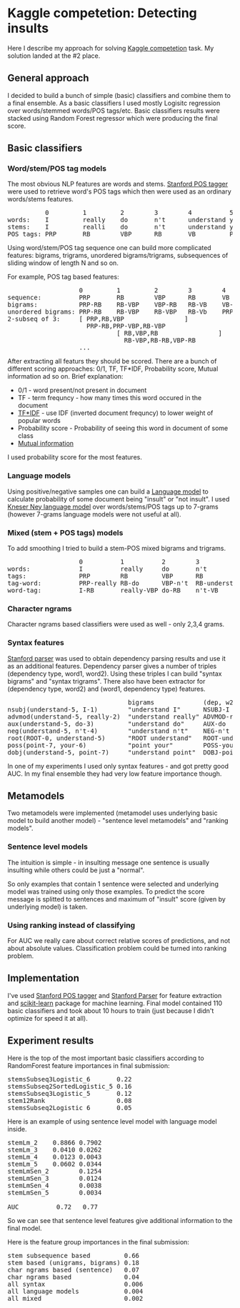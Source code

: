 # Kaggle competetion: Detecting insults

Here I describe my approach for solving [Kaggle competetion](http://www.kaggle.com/c/detecting-insults-in-social-commentary) task. My solution landed at the #2 place.

## General approach

I decided to build a bunch of simple (basic) classifiers and combine them to a final ensemble. As a basic classifiers I used mostly Logisitc regression over words/stemmed words/POS tags/etc. Basic classifiers results were stacked using Random Forest regressor which were producing the final score.

## Basic classifiers

### Word/stem/POS tag models
The most obvious NLP features are words and stems. [Stanford POS tagger](http://nlp.stanford.edu/software/tagger.shtml) were used to retrieve word's POS tags which then were used as an ordinary words/stems features.

<pre>
          0         1         2        3        4          5        6        7
words:    I         really    do       n't      understand your     point    .
stems:    I         realli    do       n't      understand your     point    .
POS tags: PRP       RB        VBP      RB       VB         PRP$     NN       .
</pre>

Using word/stem/POS tag sequence one can build more complicated features: bigrams, trigrams, unordered bigrams/trigrams, subsequences of sliding window of length N and so on.

For example, POS tag based features:
<pre>
                   0         1         2        3        4        5        6
sequence:          PRP       RB        VBP      RB       VB       PRP$     NN
bigrams:           PRP-RB    RB-VBP    VBP-RB   RB-VB    VB-PRP$  PRP$-NN
unordered bigrams: PRP-RB    RB-VBP    RB-VBP   RB-Vb    PRP$-VB  NN-PRP$
2-subseq of 3:     [ PRP,RB,VBP                ]
                     PRP-RB,PRP-VBP,RB-VBP
                             [ RB,VBP,RB                ]
                               RB-VBP,RB-RB,VBP-RB
                   ...
</pre>

After extracting all featurs they should be scored. There are a bunch of different scoring approaches: 0/1, TF, TF\*IDF, Probability score, Mutual information ad so on.
Brief explanation:

* 0/1 - word present/not present in document
* TF  - term frequncy - how many times this word occured in the document
* [TF*IDF](http://en.wikipedia.org/wiki/Tf%E2%80%93idf) - use IDF (inverted document frequncy) to lower weight of popular words
* Probability score - Probability of seeing this word in document of some class
* [Mutual information](http://en.wikipedia.org/wiki/Pointwise_mutual_information)

I used probability score for the most features. 

### Language models
Using positive/negative samples one can build a [Language model](http://en.wikipedia.org/wiki/Language_model) to calculate probability of some document being "insult" or "not insult". I used [Kneser Ney language model](http://ieeexplore.ieee.org/xpls/abs_all.jsp?arnumber=479394) over words/stems/POS tags up to 7-grams (however 7-grams language models were not useful at all).

### Mixed (stem + POS tags) models
To add smoothing I tried to build a stem-POS mixed bigrams and trigrams.

<pre>
                   0          1          2        3             4               5          6
words:             I          really     do       n't           understand      your       point
tags:              PRP        RB         VBP      RB            VB              PRP$       NN
tag-word:          PRP-really RB-do      VBP-n't  RB-understand VB-your         PRP$-point
word-tag:          I-RB       really-VBP do-RB    n't-VB        understand-PRP$ your-NN
</pre>

### Character ngrams
Character ngrams based classifiers were used as well - only 2,3,4 grams.

### Syntax features
[Stanford parser](http://nlp.stanford.edu/software/lex-parser.shtml) was used to obtain dependency parsing results and use it as an additional features.
Dependency parser gives a number of triples (dependency type, word1, word2). Using these triples I can build "syntax bigrams" and "syntax trigrams". There also have been extractor for (dependency type, word2) and (word1, dependency type) features.

<pre>
                                bigrams             (dep, w2)       (w1, dep)
nsubj(understand-5, I-1)        "understand I"      NSUBJ-I         understand-NSUBJ
advmod(understand-5, really-2)  "understand really" ADVMOD-really   understand-ADVMOD
aux(understand-5, do-3)         "understand do"     AUX-do          understand-AUX
neg(understand-5, n't-4)        "understand n't"    NEG-n't         understand-NEG
root(ROOT-0, understand-5)      "ROOT understand"   ROOT-understand understand-ROOT
poss(point-7, your-6)           "point your"        POSS-your       point-POSS
dobj(understand-5, point-7)     "understand point"  DOBJ-point      understand-DOBJ
</pre>

In one of my experiments I used only syntax features - and got pretty good AUC. In my final ensemble they had very low feature importance though.

## Metamodels
Two metamodels were implemented (metamodel uses underlying basic model to build another model) - "sentence level metamodels" and "ranking models".

### Sentence level models
The intuition is simple - in insulting message one sentence is usually insulting while others could be just a "normal".

So only examples that contain 1 sentence were selected and underlying model was trained using only those examples. To predict the score message is splitted to sentences and maximum of "insult" score (given by underlying model) is taken.

### Using ranking instead of classifying
For AUC we really care about correct relative scores of predictions, and not about absolute values. Classification problem could be turned into ranking problem.

## Implementation
I've used [Stanford POS tagger](http://nlp.stanford.edu/software/tagger.shtml) and [Stanford Parser](http://nlp.stanford.edu/software/lex-parser.shtml) for feature extraction and [scikit-learn](http://scikit-learn.org) package for machine learning. Final model contained 110 basic classifiers and took about 10 hours to train (just because I didn't optimize for speed it at all).

## Experiment results
Here is the top of the most important basic classifiers according to RandomForest feature importances in final submission:

<pre>
stemsSubseq3Logistic_6       0.22
stemsSubseq2SortedLogistic_5 0.16
stemsSubseq3Logistic_5       0.12
stem12Rank                   0.08
stemsSubseq2Logistic_6       0.05
</pre>

Here is an example of using sentence level model with language model inside.
<pre>
stemLm_2    0.8866 0.7902
stemLm_3    0.0410 0.0262
stemLm_4    0.0123 0.0043
stemLm_5    0.0602 0.0344
stemLmSen_2        0.1254
stemLmSen_3        0.0124
stemLmSen_4        0.0038
stemLmSen_5        0.0034

AUC          0.72   0.77
</pre>

So we can see that sentence level features give additional information to the final model.

Here is the feature group importances in the final submission:
<pre>
stem subsequence based         0.66
stem based (unigrams, bigrams) 0.18
char ngrams based (sentence)   0.07
char ngrams based              0.04
all syntax                     0.006
all language models            0.004
all mixed                      0.002
</pre>
